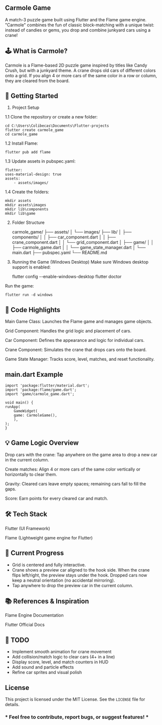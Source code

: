## Carmole Game
A match-3 puzzle game built using Flutter and the Flame game engine. "Carmole" combines the fun of classic block-matching with a unique twist: instead of candies or gems, you drop and combine junkyard cars using a crane!

## 🕹️ What is Carmole?
Carmole is a Flame-based 2D puzzle game inspired by titles like Candy Crush, but with a junkyard theme. A crane drops old cars of different colors onto a grid. If you align 4 or more cars of the same color in a row or column, they are cleared from the board.

## 🚀 Getting Started
1. Project Setup

1.1 Clone the repository or create a new folder:

    cd C:\Users\Colibecas\Documents\Flutter-projects
    flutter create carmole_game
    cd carmole_game

1.2 Install Flame:

    flutter pub add flame

1.3 Update assets in pubspec.yaml:

    flutter:
    uses-material-design: true
    assets:
        - assets/images/

1.4 Create the folders:

    mkdir assets
    mkdir assets\images
    mkdir lib\components
    mkdir lib\game

2. Folder Structure

    carmole_game/
    ├── assets/
    │   └── images/
    ├── lib/
    │   ├── components/
    │   │   ├── car_component.dart
    │   │   ├── crane_component.dart
    │   │   └── grid_component.dart
    │   ├── game/
    │   │   ├── carmole_game.dart
    │   │   └── game_state_manager.dart
    │   └── main.dart
    ├── pubspec.yaml
    └── README.md

3. Running the Game (Windows Desktop)
Make sure Windows desktop support is enabled:

    flutter config --enable-windows-desktop
    flutter doctor

Run the game:

    flutter run -d windows

## 📝 Code Highlights

Main Game Class:
Launches the Flame game and manages game objects.

Grid Component:
Handles the grid logic and placement of cars.

Car Component:
Defines the appearance and logic for individual cars.

Crane Component:
Simulates the crane that drops cars onto the board.

Game State Manager:
Tracks score, level, matches, and reset functionality.

## main.dart Example

    import 'package:flutter/material.dart';
    import 'package:flame/game.dart';
    import 'game/carmole_game.dart';

    void main() {
    runApp(
        GameWidget(
        game: CarmoleGame(),
        ),
    );
    }
    
## 💡 Game Logic Overview

Drop cars with the crane:
Tap anywhere on the game area to drop a new car in the current column.

Create matches:
Align 4 or more cars of the same color vertically or horizontally to clear them.

Gravity:
Cleared cars leave empty spaces; remaining cars fall to fill the gaps.

Score:
Earn points for every cleared car and match.

## 🛠️ Tech Stack
Flutter (UI Framework)

Flame (Lightweight game engine for Flutter)

## 📸 Current Progress
- Grid is centered and fully interactive.
- Crane shows a preview car aligned to the hook side. When the crane flips left/right, the preview stays under the hook. Dropped cars now keep a neutral orientation (no accidental mirroring).
- Tap anywhere to drop the preview car in the current column.

## 📚 References & Inspiration
Flame Engine Documentation

Flutter Official Docs

## 📝 TODO
- Implement smooth animation for crane movement
- Add collision/match logic to clear cars (4+ in a line)
- Display score, level, and match counters in HUD
- Add sound and particle effects
- Refine car sprites and visual polish

## License

This project is licensed under the MIT License. See the `LICENSE` file for details.

### * Feel free to contribute, report bugs, or suggest features! *